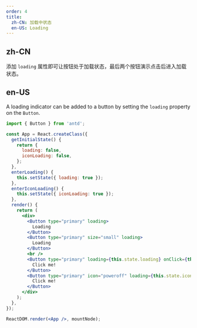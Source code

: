 ```yaml
---
order: 4
title:
  zh-CN: 加载中状态
  en-US: Loading
---
```


## zh-CN

添加 `loading` 属性即可让按钮处于加载状态，最后两个按钮演示点击后进入加载状态。

## en-US

A loading indicator can be added to a button by setting the `loading` property on the `Button`.

````jsx
import { Button } from 'antd';

const App = React.createClass({
  getInitialState() {
    return {
      loading: false,
      iconLoading: false,
    };
  },
  enterLoading() {
    this.setState({ loading: true });
  },
  enterIconLoading() {
    this.setState({ iconLoading: true });
  },
  render() {
    return (
      <div>
        <Button type="primary" loading>
          Loading
        </Button>
        <Button type="primary" size="small" loading>
          Loading
        </Button>
        <br />
        <Button type="primary" loading={this.state.loading} onClick={this.enterLoading}>
          Click me!
        </Button>
        <Button type="primary" icon="poweroff" loading={this.state.iconLoading} onClick={this.enterIconLoading}>
          Click me!
        </Button>
      </div>
    );
  },
});

ReactDOM.render(<App />, mountNode);
````
